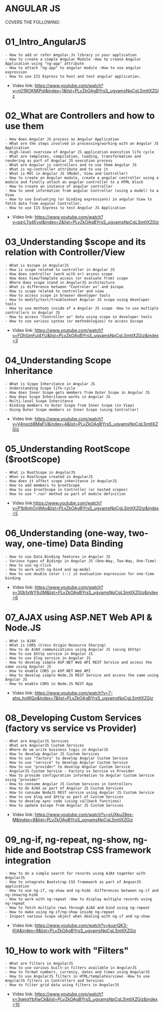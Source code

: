 # ANGULAR JS

COVERS THE FOLLOWING:

# 01_Intro_AngularJS
    - How to add or refer Angular.Js library in your application 
    - How to create a simple Angular Module -How to create Angular Application using "ng-app" attribute 
    - How to attach "ng-app" to angular module -How to use angular expression 
    - How to use IIS Express to host and test angular application.
  - Video link: https://www.youtube.com/watch?v=nO1ROKMjPqI&index=1&list=PLvZkOAgBYrsS_ugyamsNpCgLSmtIXZGiz

# 02_What are Controllers and how to use them
    - How does Angular JS process as Angular Application
    - What are the steps involved in processing/working with an Angular JS Application
    - High-level overview of Angular JS application execution life cycle
    - What are templates, compilation, loading, transformation and rendering as part of Angular JS execution process
    - What are Angular js controllers and to use them Angular JS
    - What is ng-controller attribute and to use it
    - What is MVC in Angular JS (Model, View and Controller)
    - How to create an Angular module, create a angular controller using a module and finally attach an angular controller to a HTML block
    - How to create an instance of angular controller
    - How to send information from angular Controller (using a model) to a View
    - How to use Evaluating (or binding expressions) in angular View to fetch data from angular Controller.
    - How to use IIS Express to test Angular JS Application 
  - Video link: https://www.youtube.com/watch?v=pzrLTg4EvsI&index=2&list=PLvZkOAgBYrsS_ugyamsNpCgLSmtIXZGiz

# 03_Understanding $scope and its relation with Controller/View
    - What is $scope in AngularJS 
    - How is scope related to controller in Angular JS 
    - How does controller (work with or) access scope 
    - How does View/Template access (or evaluate from) scope 
    - Where does scope stand in AngularJS architecture 
    - What is difference between "Controler as" and $scope 
    - How is scope related to controller and view 
    - How to access scope in browser developer tools 
    - How to modify/test/troubleshoot Angular JS scope using developer tools 
    - How to use methods inside of a Angular JS scope -How to use multiple controllers in Angular JS 
    - How to access "Controller as" data using scope in developer tools 
    - How to use various syntax (or methodologies) to access $scope
  - Video link: https://www.youtube.com/watch?v=FDhGmFul4YU&list=PLvZkOAgBYrsS_ugyamsNpCgLSmtIXZGiz&index=3

# 04_Understanding Scope Inheritance
    - What is Scope Inheritance in Angular JS 
    - Understanding Scope life-cycle 
    - How does Inner Scope gets members from Outer Scope in Angular JS 
    - How does Scope Inheritance works in Angular JS 
    - Multi-level Scope Inheritance 
    - Binding members to Outer Scope from Inner Scope (in View) 
    - Using Outer Scope members in Inner Scope (using Controller)
 - Video link: https://www.youtube.com/watch?v=V4nocbBMaFU&index=4&list=PLvZkOAgBYrsS_ugyamsNpCgLSmtIXZGiz

# 05_Understanding RootScope ($rootScope)
    - What is RootScope in AngularJS
    - When is RootScope created in AngularJS
    - How does it affect scope inheritance in AngularJS
    - How to add members to $rootScope
    - How to use $rootScope in Controller (or nested scopes)
    - How to use ".run" method as part of module definition
 - Video link:https://www.youtube.com/watch?v=P1b9ohOyWAo&list=PLvZkOAgBYrsS_ugyamsNpCgLSmtIXZGiz&index=5
 
 # 06_Understanding (one-way, two-way, one-time) Data Binding
    - How to use Data Binding features in Angular JS
    - Various types of Bidings in Angular JS (One-Way, Two-Way, One-Time)
    - How to use ng-click
    - How to work with ng-bind and ng-model
    - How to use double color (::) in evaluation expression for one-time binding
 - Video link: https://www.youtube.com/watch?v=30b1xWY9JIM&list=PLvZkOAgBYrsS_ugyamsNpCgLSmtIXZGiz&index=6
 
 # 07_AJAX using ASP.NET Web API & Node.JS
    - What is AJAX
    - What is CORS (Cross Origin Resource Sharing)
    - How to do AJAX communications using Angular JS (using $http)
    - How to use $http service in Angular JS
    - How to use $log service in Angular JS
    - How to develop simple ASP.NET Web API REST Service and access the same using Angular JS
    - How to enable CORS in ASP.NET Web API
    - How to develop simple Node.JS REST Service and access the same using Angular JS
    - How to enable CORS in Node.JS REST App
 - Video link: https://www.youtube.com/watch?v=7-ahq_hxWQo&index=7&list=PLvZkOAgBYrsS_ugyamsNpCgLSmtIXZGiz
 
 # 08_Developing Custom Services (factory vs service vs Provider)
    - What are AngularJS Services
    - What are AngularJS Custom Services
    - Where do we write business logic in AngularJS
    - How to develop Angular JS Custom Services
    - How to use "factory" to develop Angular Custom Service
    - How to use "service" to develop Angular Custom Service
    - How to use "provider" to develop Angular Custom Service
    - AngularJS Custom Service - Factory vs Service vs Provider
    - How to provide configuration information to Angular Custom Service using "provider" 
    - How to consume Angular JS Custom Services in Controllers
    - How to do AJAX as part of Angular JS Custom Services
    - How to consume NodeJS REST service using Angular JS Custom Service
    - How to use $log and $http as part of Custom Services
    - How to develop aync code (using callback functions)
    - How to update $scope from Angular JS Custom Services
- Video link: https://www.youtube.com/watch?v=oUXku28ex-M&index=8&list=PLvZkOAgBYrsS_ugyamsNpCgLSmtIXZGiz

# 09_ng-if, ng-repeat, ng-show, ng-hide and Bootstrap CSS framework integration
    - How to do a simple search for records using AJAX together with AngularJS 
    - How to integrate Bootstrap CSS framework as part of AnguarJS application 
    - How to use ng-if, ng-show and ng-hide -Differences between ng-if and ng-show/ng-hide 
    - How to work with ng-repeat -How to display multiple records using ng-repeat 
    - How to fetch multiple rows through AJAX and bind using ng-repeat 
    - How to make using ng-if/ng-show inside ng-repeat 
    - Inspect various scope object when dealing with ng-if and ng-show
- Video link: https://www.youtube.com/watch?v=kuzrQK3-KIA&index=9&list=PLvZkOAgBYrsS_ugyamsNpCgLSmtIXZGiz

# 10_How to work with "Filters"
    - What are filters in AngularJS 
    - How to use various built-in filters available in AngularJS 
    - How to format numbers, currency, dates and times using AngularJS 
    - How to use AngularJS filters in HTML/templates/views -How to use AngularJS filters in Controllers and Services 
    - How to filter grid data using filters in AngularJS
- Video link: https://www.youtube.com/watch?v=3gejqYbXwCk&list=PLvZkOAgBYrsS_ugyamsNpCgLSmtIXZGiz&index=10




